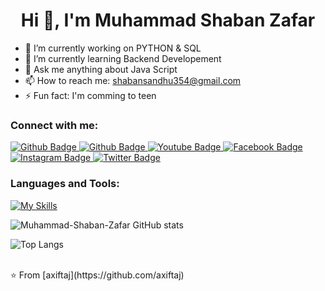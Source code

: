  <h1 align="center">Hi 👋, I'm Muhammad Shaban Zafar</h1>

- 🔭 I’m currently working on PYTHON & SQL
- 🌱 I’m currently learning Backend Developement
- 💬 Ask me anything about Java Script 
- 📫 How to reach me: shabansandhu354@gmail.com
- ⚡ Fun fact: I'm comming to teen
  
### Connect with me:
<div id="badges">
  <a href="https://github.com/Muhammad-Shaban-Zafar">
    <img src="https://img.shields.io/badge/Github-white?style=for-the-badge&logo=Github&logoColor=black" alt="Github Badge"/>
  </a>
 <a href="https://www.linkedin.com/in/muhammad-shaban-zafar-8588a82a5/">
    <img src="https://img.shields.io/badge/Linkedin-blue?style=for-the-badge&logo=Linkedin&logoColor=white" alt="Github Badge"/>
  </a>
  <a href="https://www.youtube.com/@ShabanSandhu-z2h">
    <img src="https://img.shields.io/badge/YouTube-red?style=for-the-badge&logo=youtube&logoColor=white" alt="Youtube Badge"/>
  </a>
 <a href="https://www.facebook.com/profile.php?id=100072568414298">
    <img src="https://img.shields.io/badge/Facebook-blue?style=for-the-badge&logo=facebook&logoColor=white" alt="Facebook Badge"/>
  </a>
   <a href="https://www.instagram.com/shaban_sandhu354/">
    <img src="https://img.shields.io/badge/Instagram-purple?style=for-the-badge&logo=instagram&logoColor=white" alt="Instagram Badge"/>
  </a>
   <a href="">
    <img src="https://img.shields.io/badge/Twitter-blue?style=for-the-badge&logo=twitter&logoColor=white" alt="Twitter Badge"/>
  </a>
</div>

### Languages and Tools:
[![My Skills](https://skillicons.dev/icons?i=html,css,javascript,bootstrap,tailwindcss,react,python,mysql,git,github,vscode,postman)](https://skillicons.dev)

![Muhammad-Shaban-Zafar GitHub stats](https://github-readme-stats.vercel.app/api?username=Muhammad-Shaban-Zafar&show_icons=true&theme=dark)

![Top Langs](https://github-readme-stats.vercel.app/api/top-langs/?username=Muhammad-Shaban-Zafar&theme=dark)


<br>
⭐️ From [axiftaj](https://github.com/axiftaj)

